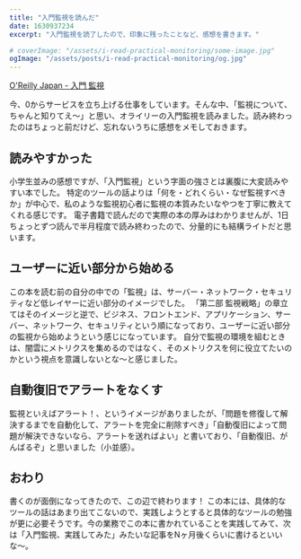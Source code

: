 ```yaml
---
title: "入門監視を読んだ"
date: 1630937234
excerpt: "入門監視を読了したので、印象に残ったことなど、感想を書きます。"

# coverImage: "/assets/i-read-practical-monitoring/some-image.jpg"
ogImage: "/assets/posts/i-read-practical-monitoring/og.jpg"
---
```


[O'Reilly Japan - 入門 監視](https://www.oreilly.co.jp/books/9784873118642/)

今、0からサービスを立ち上げる仕事をしています。そんな中、「監視について、ちゃんと知りてえ〜」と思い、オライリーの入門監視を読みました。読み終わったのはちょっと前だけど、忘れないうちに感想をメモしておきます。

## 読みやすかった
小学生並みの感想ですが、「入門監視」という字面の強さとは裏腹に大変読みやすい本でした。
特定のツールの話よりは「何を・どれくらい・なぜ監視すべきか」が中心で、私のような監視初心者に監視の本質みたいなやつを丁寧に教えてくれる感じです。
電子書籍で読んだので実際の本の厚みはわかりませんが、1日ちょっとずつ読んで半月程度で読み終わったので、分量的にも結構ライトだと思います。

## ユーザーに近い部分から始める
この本を読む前の自分の中での「監視」は、サーバー・ネットワーク・セキュリティなど低レイヤーに近い部分のイメージでした。
「第二部 監視戦略」の章立てはそのイメージと逆で、ビジネス、フロントエンド、アプリケーション、サーバー、ネットワーク、セキュリティという順になっており、ユーザーに近い部分の監視から始めようという感じになっています。
自分で監視の環境を組むときは、闇雲にメトリクスを集めるのではなく、そのメトリクスを何に役立てたいのかという視点を意識しないとな〜と感じました。

## 自動復旧でアラートをなくす
監視といえばアラート！、というイメージがありましたが、「問題を修復して解決するまでを自動化して、アラートを完全に削除すべき」「自動復旧によって問題が解決できないなら、アラートを送ればよい」と書いており、「自動復旧、がんばるぞ」と思いました（小並感）。

## おわり
書くのが面倒になってきたので、この辺で終わります！
この本には、具体的なツールの話はあまり出てこないので、実践しようとすると具体的なツールの勉強が更に必要そうです。今の業務でこの本に書かれていることを実践してみて、次は「入門監視、実践してみた」みたいな記事をNヶ月後くらいに書けるといいな〜。
